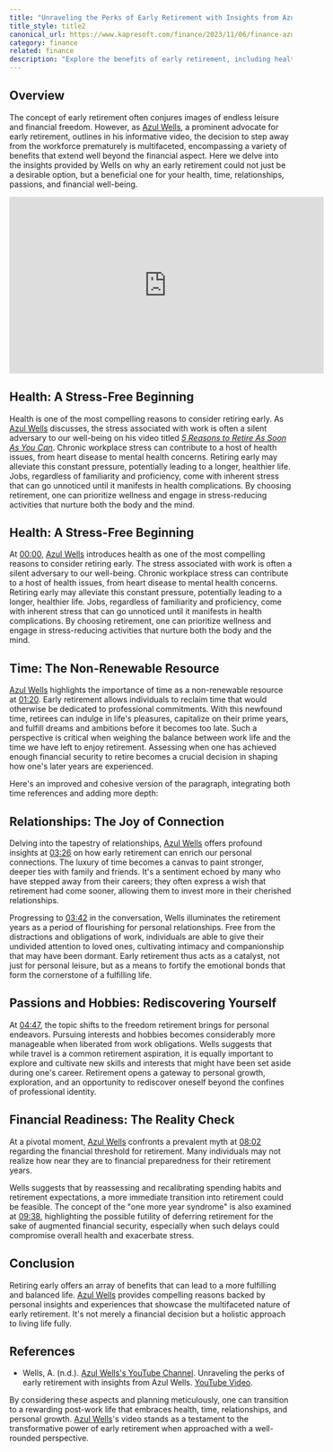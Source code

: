 ```yaml
---
title: "Unraveling the Perks of Early Retirement with Insights from Azul Wells"
title_style: title2
canonical_url: https://www.kapresoft.com/finance/2023/11/06/finance-azul-wells-five-reasons-to-retire.html
category: finance
related: finance
description: "Explore the benefits of early retirement, including health, time management, relationships, hobbies, and financial readiness."
---
```


## Overview

The concept of early retirement often conjures images of endless leisure and financial freedom. However, as <a href="https://www.youtube.com/@AzulWells" target="_blank">Azul Wells</a>, a prominent advocate for early retirement, outlines in his informative video, the decision to step away from the workforce prematurely is multifaceted, encompassing a variety of benefits that extend well beyond the financial aspect.<!--excerpt--> Here we delve into the insights provided by Wells on why an early retirement could not just be a desirable option, but a beneficial one for your health, time, relationships, passions, and financial well-being.

<iframe width="560" height="315" src="https://www.youtube.com/embed/mt_hsaqWLQo?si=UFClA4o89tVAsCfZ" title="YouTube video player" frameborder="0" allow="accelerometer; autoplay; clipboard-write; encrypted-media; gyroscope; picture-in-picture; web-share" allowfullscreen></iframe><br/>

## Health: A Stress-Free Beginning

Health is one of the most compelling reasons to consider retiring early. As <a href="https://www.youtube.com/@AzulWells" target="_blank">Azul Wells</a> discusses, the stress associated with work is often a silent adversary to our well-being on his video titled <a href="https://youtu.be/mt_hsaqWLQo?si=lGkoIiGOfPhDOOYy" target="_blank">_5 Reasons to Retire As Soon As You Can_</a>. Chronic workplace stress can contribute to a host of health issues, from heart disease to mental health concerns. Retiring early may alleviate this constant pressure, potentially leading to a longer, healthier life. Jobs, regardless of familiarity and proficiency, come with inherent stress that can go unnoticed until it manifests in health complications. By choosing retirement, one can prioritize wellness and engage in stress-reducing activities that nurture both the body and the mind.

## Health: A Stress-Free Beginning

At <a href="https://www.youtube.com/watch?v=mt_hsaqWLQo&t=0s" target="_blank">00:00</a>, <a href="https://www.youtube.com/@AzulWells" target="_blank">Azul Wells</a> introduces health as one of the most compelling reasons to consider retiring early. The stress associated with work is often a silent adversary to our well-being. Chronic workplace stress can contribute to a host of health issues, from heart disease to mental health concerns. Retiring early may alleviate this constant pressure, potentially leading to a longer, healthier life. Jobs, regardless of familiarity and proficiency, come with inherent stress that can go unnoticed until it manifests in health complications. By choosing retirement, one can prioritize wellness and engage in stress-reducing activities that nurture both the body and the mind.

## Time: The Non-Renewable Resource

<a href="https://www.youtube.com/@AzulWells" target="_blank">Azul Wells</a> highlights the importance of time as a non-renewable resource at <a href="https://www.youtube.com/watch?v=mt_hsaqWLQo&t=80s" target="_blank">01:20</a>. Early retirement allows individuals to reclaim time that would otherwise be dedicated to professional commitments. With this newfound time, retirees can indulge in life's pleasures, capitalize on their prime years, and fulfill dreams and ambitions before it becomes too late. Such a perspective is critical when weighing the balance between work life and the time we have left to enjoy retirement. Assessing when one has achieved enough financial security to retire becomes a crucial decision in shaping how one's later years are experienced.

Here's an improved and cohesive version of the paragraph, integrating both time references and adding more depth:

## Relationships: The Joy of Connection

Delving into the tapestry of relationships, <a href="https://www.youtube.com/@AzulWells" target="_blank">Azul Wells</a> offers profound insights at <a href="https://www.youtube.com/watch?v=mt_hsaqWLQo&t=206s" target="_blank">03:26</a> on how early retirement can enrich our personal connections. The luxury of time becomes a canvas to paint stronger, deeper ties with family and friends. It's a sentiment echoed by many who have stepped away from their careers; they often express a wish that retirement had come sooner, allowing them to invest more in their cherished relationships.

Progressing to <a href="https://www.youtube.com/watch?v=mt_hsaqWLQo&t=222s" target="_blank">03:42</a> in the conversation, Wells illuminates the retirement years as a period of flourishing for personal relationships. Free from the distractions and obligations of work, individuals are able to give their undivided attention to loved ones, cultivating intimacy and companionship that may have been dormant. Early retirement thus acts as a catalyst, not just for personal leisure, but as a means to fortify the emotional bonds that form the cornerstone of a fulfilling life.

## Passions and Hobbies: Rediscovering Yourself

At <a href="https://www.youtube.com/watch?v=mt_hsaqWLQo&t=287s" target="_blank">04:47</a>, the topic shifts to the freedom retirement brings for personal endeavors. Pursuing interests and hobbies becomes considerably more manageable when liberated from work obligations. Wells suggests that while travel is a common retirement aspiration, it is equally important to explore and cultivate new skills and interests that might have been set aside during one's career. Retirement opens a gateway to personal growth, exploration, and an opportunity to rediscover oneself beyond the confines of professional identity.

## Financial Readiness: The Reality Check

At a pivotal moment, <a href="https://www.youtube.com/@AzulWells" target="_blank">Azul Wells</a> confronts a prevalent myth at <a href="https://www.youtube.com/watch?v=mt_hsaqWLQo&t=482s" target="_blank">08:02</a> regarding the financial threshold for retirement. Many individuals may not realize how near they are to financial preparedness for their retirement years. 

Wells suggests that by reassessing and recalibrating spending habits and retirement expectations, a more immediate transition into retirement could be feasible. The concept of the "one more year syndrome" is also examined at <a href="https://www.youtube.com/watch?v=mt_hsaqWLQo&t=578s" target="_blank">09:38</a>, highlighting the possible futility of deferring retirement for the sake of augmented financial security, especially when such delays could compromise overall health and exacerbate stress.

## Conclusion
Retiring early offers an array of benefits that can lead to a more fulfilling and balanced life. <a href="https://www.youtube.com/@AzulWells" target="_blank">Azul Wells</a> provides compelling reasons backed by personal insights and experiences that showcase the multifaceted nature of early retirement. It's not merely a financial decision but a holistic approach to living life fully.

## References
- Wells, A. (n.d.). [Azul Wells's YouTube Channel](https://www.youtube.com/@AzulWells). Unraveling the perks of early retirement with insights from Azul Wells. [YouTube Video](https://youtu.be/mt_hsaqWLQo?si=S7j4QW12ePTMEmOn).

By considering these aspects and planning meticulously, one can transition to a rewarding post-work life that embraces health, time, relationships, and personal growth. <a href="https://www.youtube.com/@AzulWells" target="_blank">Azul Wells</a>'s video stands as a testament to the transformative power of early retirement when approached with a well-rounded perspective.
